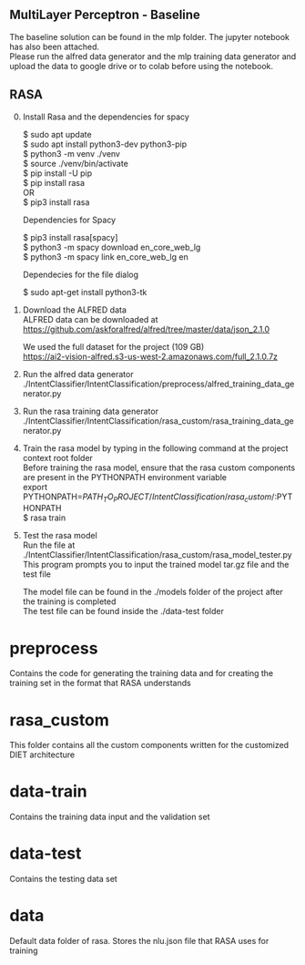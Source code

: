 ## MultiLayer Perceptron - Baseline

The baseline solution can be found in the mlp folder. The jupyter notebook has also been attached.<br/>
Please run the alfred data generator and the mlp training data generator and upload the data to google drive or to colab before using the notebook.<br/>


## RASA
0. Install Rasa and the dependencies for spacy<br/>

    $ sudo apt update <br/>
    $ sudo apt install python3-dev python3-pip <br/>
    $ python3 -m venv ./venv <br/>
    $ source ./venv/bin/activate <br/>
    $ pip install -U pip <br/>
    $ pip install rasa <br/>
     OR <br/>
    $ pip3 install rasa <br/>

    Dependencies for Spacy

    $ pip3 install rasa[spacy] <br/>
    $ python3 -m spacy download en_core_web_lg <br/>
    $ python3 -m spacy link en_core_web_lg en <br/>
    
    Dependecies for the file dialog <br/>
    
    $ sudo apt-get install python3-tk<br/>


1. Download the ALFRED data<br/>
    ALFRED data can be downloaded at https://github.com/askforalfred/alfred/tree/master/data/json_2.1.0 <br/>
    
    We used the full dataset for the project (109 GB)<br/>
    https://ai2-vision-alfred.s3-us-west-2.amazonaws.com/full_2.1.0.7z<br/>
    
    
2. Run the alfred data generator<br/>
     ./IntentClassifier/IntentClassification/preprocess/alfred_training_data_generator.py<br/>
    
    
3. Run the rasa training data generator<br/>
     ./IntentClassifier/IntentClassification/rasa_custom/rasa_training_data_generator.py<br/>
 
 
4. Train the rasa model by typing in the following command at the project context root folder<br/>
    Before training the rasa model, ensure that the rasa custom components are present in the PYTHONPATH environment variable <br/>
    export PYTHONPATH=${PATH_TO_PROJECT}/IntentClassification/rasa_custom/:$PYTHONPATH <br/>
    $ rasa train<br/>
    
    
5. Test the rasa model<br/>
    Run the file at ./IntentClassifier/IntentClassification/rasa_custom/rasa_model_tester.py <br/>
    This program prompts you to input the trained model tar.gz file and the test file<br/>
    
    The model file can be found in the ./models folder of the project after the training is completed<br/>
    The test file can be found inside the ./data-test folder<br/>






# preprocess
Contains the code for generating the training data and for creating the training set in the format that RASA understands

# rasa_custom
This folder contains all the custom components written for the customized DIET architecture

# data-train 
Contains the training data input and the validation set

# data-test
Contains the testing data set

# data
Default data folder of rasa. Stores the nlu.json file that RASA uses for training




